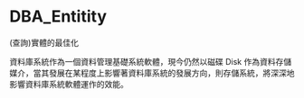# DBA_Entitity
(查詢)實體的最佳化

資料庫系統作為一個資料管理基礎系統軟體，現今仍然以磁碟 Disk 作為資料存儲媒介，當其發展在某程度上影響著資料庫系統的發展方向，則存儲系統，將深深地影響資料庫系統軟體運作的效能。

